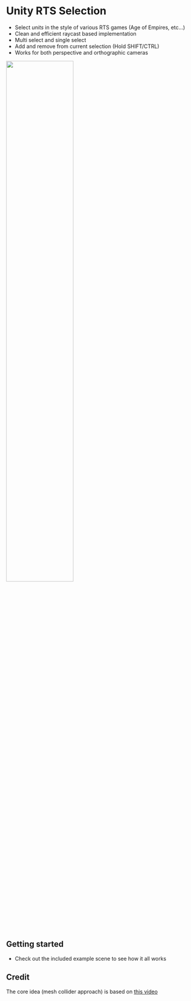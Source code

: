 # Unity RTS Selection

- Select *units* in the style of various RTS games (Age of Empires, etc...)
- Clean and efficient raycast based implementation
- Multi select and single select
- Add and remove from current selection (Hold SHIFT/CTRL)
- Works for both perspective and orthographic cameras

<img src="https://user-images.githubusercontent.com/18125997/187076649-d7674b41-85af-4979-ad58-7fb7e7a4832b.gif" width="60%">

## Getting started

- Check out the included example scene to see how it all works

## Credit

The core idea (mesh collider approach) is based on <a href="https://youtu.be/OL1QgwaDsqo?t=26">this video</a>
